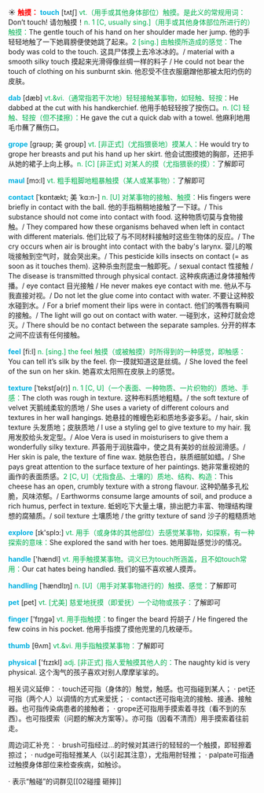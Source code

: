 ☀ <font color="red">**触摸：**</font>
<font color="sky blue">**touch**</font> [tʌtʃ] 
<font color="#00b050">vt.（用手或其他身体部位）触摸。是此义的常规用词：</font>Don’t touch! 请勿触摸！<font color="#00b050">n. 1 [C, usually sing.]（用手或其他身体部位所进行的）触摸：</font>The gentle touch of his hand on her shoulder made her jump. 他的手轻轻地触了一下她肩膀便使她跳了起来。<font color="#00b050">2 [sing.] 由触摸所造成的感觉：</font>The body was cold to the touch. 这具尸体摸上去冷冰冰的。/ material with a smooth silky touch 摸起来光滑得像丝绸一样的料子 / He could not bear the touch of clothing on his sunburnt skin. 他忍受不住衣服磨蹭他那被太阳灼伤的皮肤。
           
<font color="sky blue">**dab**</font> [dæb]
<font color="#00b050">vt.&vi.（通常指若干次地）轻轻接触某事物，如轻触、轻按：</font>He dabbed at the cut with his handkerchief. 他用手帕轻轻按了按伤口。<font color="#00b050">n. [C] 轻触、轻按（但不揉擦）：</font>He gave the cut a quick dab with a towel. 他麻利地用毛巾蘸了蘸伤口。           
                      
<font color="sky blue">**grope**</font> [grəʊp; 美 groʊp]
<font color="#00b050">vt. [非正式]（尤指猥亵地）摸某人：</font>He would try to grope her breasts and put his hand up her skirt. 他会试图摸她的胸部，还把手从她的裙子上向上移。<font color="#00b050">n. [C] [非正式] 对某人的摸（尤指猥亵的摸）：</font>了解即可

<font color="sky blue">**maul**</font> [mɔ:l]
<font color="#00b050">vt. 粗手粗脚地粗暴触摸（某人或某事物）：</font>了解即可

<font color="sky blue">**contact**</font> [ˈkɒntækt; 美 ˈkɑ:n-]
<font color="#00b050">n. [U] 对某事物的接触、触摸：</font>His fingers were briefly in contact with the ball. 他的手指稍稍地接触了一下球。/ This substance should not come into contact with food. 这种物质切莫与食物接触。/ They compared how these organisms behaved when left in contact with different materials. 他们比较了与不同材料接触时这些生物体的反应。/ The cry occurs when air is brought into contact with the baby's larynx. 婴儿的喉咙接触到空气时，就会哭出来。/ This pesticide kills insects on contact (= as soon as it touches them). 这种杀虫剂昆虫一触即死。/ sexual contact 性接触 / The disease is transmitted through physical contact. 这种疾病通过身体接触传播。/ eye contact 目光接触 / He never makes eye contact with me. 他从不与我直接对视。/ Do not let the glue come into contact with water. 不要让这种胶水碰到水。/ For a brief moment their lips were in contact. 他们的嘴唇有瞬间的接触。/ The light will go out on contact with water. 一碰到水，这种灯就会熄灭。/ There should be no contact between the separate samples. 分开的样本之间不应该有任何接触。
 
<font color="sky blue">**feel**</font> [fi:l] 
<font color="#00b050">n. [sing.] the feel 触摸（或被触摸）时所得到的一种感觉，即触感：</font>You can tell it’s silk by the feel. 你一摸就知道这是丝绸。/ She loved the feel of the sun on her skin. 她喜欢太阳照在皮肤上的感觉。
           
<font color="sky blue">**texture**</font> [ˈtekstʃə(r)]
<font color="#00b050">n. 1 [C, U]（一个表面、一种物质、一片织物的）质地、手感：</font>The cloth was rough in texture. 这种布料质地粗糙。/ the soft texture of velvet 天鹅绒柔软的质地 / She uses a variety of different colours and textures in her wall hangings. 她悬挂的帷幔色彩和质地多姿多彩。/ hair, skin texture 头发质地；皮肤质地 / I use a styling gel to give texture to my hair. 我用发胶给头发定型。/ Aloe Vera is used in moisturisers to give them a wonderfully silky texture. 芦荟用于润肤霜中，使之具有美妙的丝般润滑感。/ Her skin is pale, the texture of fine wax. 她肤色苍白，肤质细腻如蜡。/ She pays great attention to the surface texture of her paintings. 她非常重视她的画作的表面质感。<font color="#00b050">2 [C, U]（尤指食品、土壤的）质地、结构、构造：</font>This cheese has an open, crumbly texture with a strong flavour. 这种奶酪多孔松脆，风味浓郁。/ Earthworms consume large amounts of soil, and produce a rich humus, perfect in texture. 蚯蚓吃下大量土壤，排出肥力丰富、物理结构理想的腐殖质。/ soil texture 土壤质地 / the gritty texture of sand 沙子的粗糙质地
 
<font color="sky blue">**explore**</font> [ɪk'splɔ:] 
<font color="#00b050">vt. 用手（或身体的其他部位）去感觉某事物，如探察，有一种探索的意味：</font>She explored the sand with her toes. 她用脚趾感觉沙的情况。

<font color="sky blue">**handle**</font> ['hændl] 
<font color="#00b050">vt. 用手触摸某事物。词义已为touch所涵盖，且不如touch常用：</font>Our cat hates being handled. 我们的猫不喜欢被人摸弄。
           
<font color="sky blue">**handling**</font> [ˈhændlɪŋ]
<font color="#00b050">n. [U]（用手对某事物进行的）触摸、感觉：</font>了解即可

<font color="sky blue">**pet**</font> [pet] 
<font color="#00b050">vt. [尤美] 慈爱地抚摸（即爱抚）一个动物或孩子：</font>了解即可

<font color="sky blue">**finger**</font> ['fɪŋɡə] 
<font color="#00b050">vt. 用手指触摸：</font>to finger the beard 捋胡子 / He fingered the few coins in his pocket. 他用手指摸了摸他兜里的几枚硬币。
           
<font color="sky blue">**thumb**</font> [θʌm]
<font color="#00b050">vt.&vi. 用手指触摸某事物：</font>了解即可

<font color="sky blue">**physical**</font> ['fɪzɪkl] 
<font color="#00b050">adj. [非正式] 指人爱触摸其他人的：</font>The naughty kid is very physical. 这个淘气的孩子喜欢对别人摩摩挲挲的。

相关词义延伸：
· touch还可指（身体的）触觉，触感。也可指碰到某人；
· pet还可指（两个人）以调情的方式来爱抚；
· contact还可指电流的接触、接通、接触器。也可指传染病患者的接触者；
· grope还可指用手摸索着寻找（看不到的东西）。也可指摸索（问题的解决方案等）。亦可指（因看不清而）用手摸索着往前走。

周边词汇补充：
· brush可指经过…的时候对其进行的轻轻的一个触摸，即轻擦着掠过；
· nudge可指轻推某人（以引起其注意），尤指用肘轻推；
· palpate可指通过触摸身体部位来检查疾病，如触诊。

· 表示“触碰”的词群见[[02碰撞 砸摔]]
